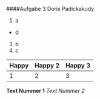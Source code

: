 ####Aufgabe 3 Doris Padickakudy
1. a
  * d
3. b
4. c

| Happy | Happy 2 | Happy 3|
|-------|---------|--------|
|1| 2| 3|

**Text Nummer 1**
*Text Nummer 2*

